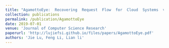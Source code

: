 ```yaml
---
title: "AgamottoEye:  Recovering  Request  Flow  for  Cloud  Systems  via  Log  Analysis"
collection: publications
permalink: /publication/AgamottoEye
date: 2019-07-01
venue: 'Journal of Computer Science Research'
paperurl: 'http://lujiefsi.github.io/files/papers/AgamottoEye.pdf'
authors: 'Jie Lu, Feng Li, Lian li'
---
```

